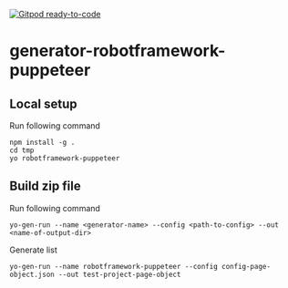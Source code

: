 [![Gitpod ready-to-code](https://img.shields.io/badge/Gitpod-ready--to--code-blue?logo=gitpod)](https://gitpod.io/#https://github.com/qahive/generator-robotframework-puppeteer)

# generator-robotframework-puppeteer

## Local setup
Run following command

    npm install -g .
    cd tmp
    yo robotframework-puppeteer


## Build zip file
Run following command

    yo-gen-run --name <generator-name> --config <path-to-config> --out <name-of-output-dir>

Generate list

    yo-gen-run --name robotframework-puppeteer --config config-page-object.json --out test-project-page-object

